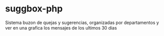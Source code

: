# suggbox-php
Sistema buzon de quejas y sugerencias, organizadas por departamentos y ver en una grafica los mensajes de los ultimos 30 dias
